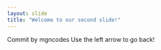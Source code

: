 ```yaml
---
layout: slide
title: "Welcome to our second slide!"
---
```

Commit by mgncodes
Use the left arrow to go back!
